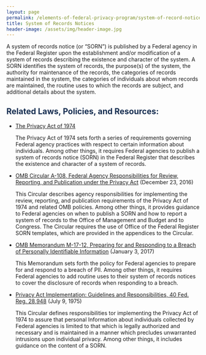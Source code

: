 ```yaml
---
layout: page
permalink: /elements-of-federal-privacy-program/system-of-record-notices/
title: System of Records Notices
header-image: /assets/img/header-image.jpg
---
```


A system of records notice (or “SORN”) is published by a Federal agency in the Federal Register upon the establishment and/or modification of a system of records describing the existence and character of the system. A SORN identifies the system of records, the purpose(s) of the system, the authority for maintenance of the records, the categories of records maintained in the system, the categories of individuals about whom records are maintained, the routine uses to which the records are subject, and additional details about the system.

<h2 class="font-sans-lg text-gray-70" style="color:#162E51">Related Laws, Policies, and Resources:</h2>

* [The Privacy Act of 1974](https://www.justice.gov/opcl/file/844481/download)

    The Privacy Act of 1974 sets forth a series of requirements governing Federal agency practices with respect to certain information about individuals. Among other things, it requires Federal agencies to publish a system of records notice (SORN) in the Federal Register that describes the existence and character of a system of records.
* [OMB Circular A-108, Federal Agency Responsibilities for Review, Reporting, and Publication under the Privacy Act](https://www.whitehouse.gov/sites/whitehouse.gov/files/omb/circulars/A108/omb_circular_a-108.pdf) (December 23, 2016)

    This Circular describes agency responsibilities for implementing the review, reporting, and publication requirements of the Privacy Act of 1974 and related OMB policies. Among other things, it provides guidance to Federal agencies on when to publish a SORN and how to report a system of records to the Office of Management and Budget and to Congress. The Circular requires the use of Office of the Federal Register SORN templates, which are provided in the appendices to the Circular.

* [OMB Memorandum M-17-12, Preparing for and Responding to a Breach of Personally Identifiable Information](https://www.whitehouse.gov/sites/whitehouse.gov/files/omb/memoranda/2017/m-17-12_0.pdf) (January 3, 2017)

    This Memorandum sets forth the policy for Federal agencies to prepare for and respond to a breach of PII. Among other things, it requires Federal agencies to add routine uses to their system of records notices to cover the disclosure of records when responding to a breach.

* [Privacy Act Implementation: Guidelines and Responsibilities, 40 Fed. Reg. 28,948](https://www.whitehouse.gov/sites/whitehouse.gov/files/omb/assets/OMB/inforeg/implementation_guidelines.pdf) (July 9, 1975)

    This Circular defines responsibilities tor implementing the Privacy Act of 1974 to assure that personal Information about individuals collected by Federal agencies is limited to that which is legally authorized and necessary and is maintained in a manner which precludes unwarranted intrusions upon individual privacy. Among other things, it includes guidance on the content of a SORN.
